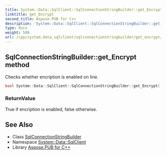 ```yaml
---
title: System::Data::SqlClient::SqlConnectionStringBuilder::get_Encrypt method
linktitle: get_Encrypt
second_title: Aspose.PUB for C++
description: 'System::Data::SqlClient::SqlConnectionStringBuilder::get_Encrypt method. Checks whether encription is enabled on line in C++.'
type: docs
weight: 500
url: /cpp/system.data.sqlclient/sqlconnectionstringbuilder/get_encrypt/
---
```

## SqlConnectionStringBuilder::get_Encrypt method


Checks whether encription is enabled on line.

```cpp
bool System::Data::SqlClient::SqlConnectionStringBuilder::get_Encrypt() const
```


### ReturnValue

True if encription is enabled, false otherwise.

## See Also

* Class [SqlConnectionStringBuilder](../)
* Namespace [System::Data::SqlClient](../../)
* Library [Aspose.PUB for C++](../../../)
